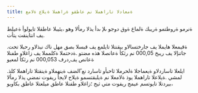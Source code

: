 ```yaml
---
title: ةمعادلا تاراهملا نم عاطقو ةراهملا ةيلاع ةلامع 
---
```


ةنرمو ةروطتمو ةريبك ةلماع ةوق دوجو ىلإ ىدأ يذلا رمألا وهو ،يئيبلا عاطقلا تايولوأ ةعيلط يف انتاينقت يتأت.

.ةقيمعلا هايملا يف جارختسالاو بيقنتلا تايلمع يف قبسلا بصق مهل ناك نيذلاو رحبلا تحت جاتنإلا يف ريبخ 000,05 نم رثكأ ةعانصلا هذه مضتو .ةدحتملا ةكلمملا يف زاغلاو طفنلا ةعانص يف ٍدرف 000,053 نم رثكأ لمعيو

.ايلعلا تاساردلاو ةيعماجلا ةلحرملا ثاحبأو تاسارد نع ًالضف ةينهملاو ةينقتلا تاراهملا كلذ لمشي .ةيلاعلا تاراهملا يوذ ةلامعلا نم ةيلبقتسمو ةيلاح لايجأ ريفوت نمضي يذلا رمألا ،بيردتلا تايوتسم عيمج ريفوت متي ثيح ؛زاغلاو طفنلا عاطق ميلعتلا عاطق بكاويو

